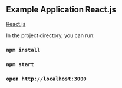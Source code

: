 ## Example Application React.js

[React.js](https://reactjs.org/)

In the project directory, you can run:

### `npm install`

### `npm start`

### `open http://localhost:3000`
